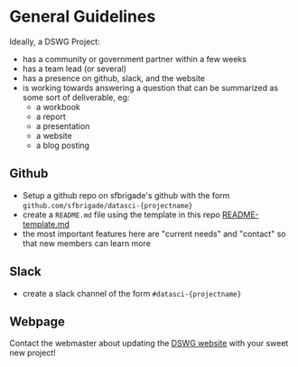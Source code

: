 # General Guidelines

Ideally, a DSWG Project:
- has a community or government partner within a few weeks
- has a team lead (or several)
- has a presence on github, slack, and the website
- is working towards answering a question that can be summarized as some sort of deliverable, eg:
    - a workbook
    - a report
    - a presentation
    - a website
    - a blog posting


## Github

- Setup a github repo on sfbrigade's github with the form `github.com/sfbrigade/datasci-{projectname}`
- create a `README.md` file using the template in this repo [README-template.md](https://github.com/sfbrigade/data-science-wg/blob/master/README-template.md)
- the most important features here are "current needs" and "contact" so that new members can learn more


## Slack

- create a slack channel of the form `#datasci-{projectname}`


## Webpage

Contact the webmaster about updating the [DSWG website](http://datascience.codeforsanfrancisco.org) with your sweet new project!
